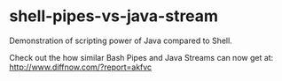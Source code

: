 # shell-pipes-vs-java-stream
Demonstration of scripting power of Java compared to Shell.

Check out the how similar Bash Pipes and Java Streams can now get at:
http://www.diffnow.com/?report=akfvc

